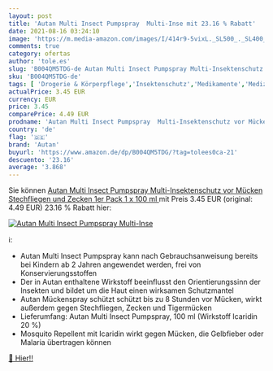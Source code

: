 ```yaml
---
layout: post
title: 'Autan Multi Insect Pumpspray  Multi-Inse mit 23.16 % Rabatt'
date: 2021-08-16 03:24:10
image: 'https://m.media-amazon.com/images/I/414r9-5vixL._SL500_._SL400_.jpg'
comments: true
category: ofertas
author: 'tole.es'
slug: 'B004QM5TDG-de Autan Multi Insect Pumpspray Multi-Insektenschutz vor...'
sku: 'B004QM5TDG-de'
tags: [ 'Drogerie & Körperpflege','Insektenschutz','Medikamente','Medizin & Erste Hilfe','autan', ]
actualPrice: 3.45 EUR
currency: EUR
price: 3.45
comparePrice: 4.49 EUR
prodname: 'Autan Multi Insect Pumpspray  Multi-Insektenschutz vor Mücken  Stechfliegen und Zecken  1er Pack  1 x 100 ml '
country: 'de'
flag: '🇩🇪'
brand: 'Autan'
buyurl: 'https://www.amazon.de/dp/B004QM5TDG/?tag=tolees0ca-21'
descuento: '23.16'
average: '3.868'
---
```


Sie können [Autan Multi Insect Pumpspray  Multi-Insektenschutz vor Mücken  Stechfliegen und Zecken  1er Pack  1 x 100 ml ](https://www.amazon.de/dp/B004QM5TDG/?tag=tolees0ca-21) mit Preis 3.45 EUR (original: 4.49 EUR) 23.16 % Rabatt hier:

[![Autan Multi Insect Pumpspray  Multi-Inse](https://m.media-amazon.com/images/I/414r9-5vixL._SL500_._SL400_.jpg)](https://www.amazon.de/dp/B004QM5TDG/?tag=tolees0ca-21)

ℹ️:

- Autan Multi Insect Pumpspray kann nach Gebrauchsanweisung bereits bei Kindern ab 2 Jahren angewendet werden, frei von Konservierungsstoffen
- Der in Autan enthaltene Wirkstoff beeinflusst den Orientierungssinn der Insekten und bildet um die Haut einen wirksamen Schutzmantel
- Autan Mückenspray schützt schützt bis zu 8 Stunden vor Mücken, wirkt außerdem gegen Stechfliegen, Zecken und Tigermücken
- Lieferumfang: Autan Multi Insect Pumpspray, 100 ml (Wirkstoff Icaridin 20 %)
- Mosquito Repellent mit Icaridin wirkt gegen Mücken, die Gelbfieber oder Malaria übertragen können

[🛒 Hier!!](https://www.amazon.de/dp/B004QM5TDG/?tag=tolees0ca-21)
